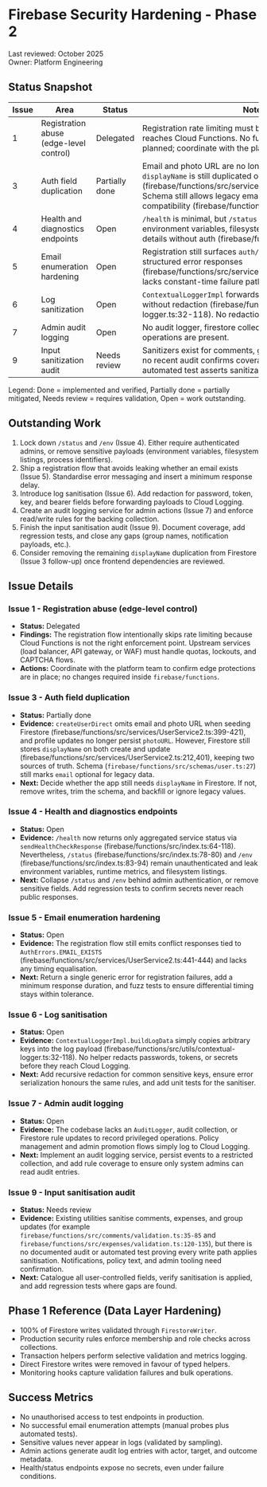 # Firebase Security Hardening - Phase 2

Last reviewed: October 2025  
Owner: Platform Engineering

## Status Snapshot

| Issue | Area | Status | Notes |
| --- | --- | --- | --- |
| 1 | Registration abuse (edge-level control) | Delegated | Registration rate limiting must be enforced before traffic reaches Cloud Functions. No function-level throttling is planned; coordinate with the platform gateway team. |
| 3 | Auth field duplication | Partially done | Email and photo URL are no longer written to Firestore, but `displayName` is still duplicated on create/update (firebase/functions/src/services/UserService2.ts:212,401). Schema still allows legacy email fields for backward compatibility (firebase/functions/src/schemas/user.ts:27). |
| 4 | Health and diagnostics endpoints | Open | `/health` is minimal, but `/status` and `/env` still leak environment variables, filesystem contents, and runtime details without auth (firebase/functions/src/index.ts:78,83). |
| 5 | Email enumeration hardening | Open | Registration still surfaces `auth/email-already-exists` via structured error responses (firebase/functions/src/services/UserService2.ts:443) and lacks constant-time failure paths. |
| 6 | Log sanitization | Open | `ContextualLoggerImpl` forwards arbitrary payload keys without redaction (firebase/functions/src/utils/contextual-logger.ts:32-118). No redaction helper exists. |
| 7 | Admin audit logging | Open | No audit logger, firestore collection, or rules for admin operations are present. |
| 9 | Input sanitization audit | Needs review | Sanitizers exist for comments, groups, and expenses, but no recent audit confirms coverage for every write path. No automated test asserts sanitization is enforced. |

Legend: Done = implemented and verified, Partially done = partially mitigated, Needs review = requires validation, Open = work outstanding.

## Outstanding Work

1. Lock down `/status` and `/env` (Issue 4). Either require authenticated admins, or remove sensitive payloads (environment variables, filesystem listings, process identifiers).
2. Ship a registration flow that avoids leaking whether an email exists (Issue 5). Standardise error messaging and insert a minimum response delay.
3. Introduce log sanitisation (Issue 6). Add redaction for password, token, key, and bearer fields before forwarding payloads to Cloud Logging.
4. Create an audit logging service for admin actions (Issue 7) and enforce read/write rules for the backing collection.
5. Finish the input sanitisation audit (Issue 9). Document coverage, add regression tests, and close any gaps (group names, notification payloads, etc.).
6. Consider removing the remaining `displayName` duplication from Firestore (Issue 3 follow-up) once frontend dependencies are reviewed.

## Issue Details

### Issue 1 - Registration abuse (edge-level control)

- **Status:** Delegated  
- **Findings:** The registration flow intentionally skips rate limiting because Cloud Functions is not the right enforcement point. Upstream services (load balancer, API gateway, or WAF) must handle quotas, lockouts, and CAPTCHA flows.  
- **Actions:** Coordinate with the platform team to confirm edge protections are in place; no changes required inside `firebase/functions`.

### Issue 3 - Auth field duplication

- **Status:** Partially done  
- **Evidence:** `createUserDirect` omits email and photo URL when seeding Firestore (firebase/functions/src/services/UserService2.ts:399-421), and profile updates no longer persist `photoURL`. However, Firestore still stores `displayName` on both create and update (firebase/functions/src/services/UserService2.ts:212,401), keeping two sources of truth. Schema (`firebase/functions/src/schemas/user.ts:27`) still marks `email` optional for legacy data.  
- **Next:** Decide whether the app still needs `displayName` in Firestore. If not, remove writes, trim the schema, and backfill or ignore legacy values.

### Issue 4 - Health and diagnostics endpoints

- **Status:** Open  
- **Evidence:** `/health` now returns only aggregated service status via `sendHealthCheckResponse` (firebase/functions/src/index.ts:64-118). Nevertheless, `/status` (firebase/functions/src/index.ts:78-80) and `/env` (firebase/functions/src/index.ts:83-94) remain unauthenticated and leak environment variables, runtime metrics, and filesystem listings.  
- **Next:** Collapse `/status` and `/env` behind admin authentication, or remove sensitive fields. Add regression tests to confirm secrets never reach public responses.

### Issue 5 - Email enumeration hardening

- **Status:** Open  
- **Evidence:** The registration flow still emits conflict responses tied to `AuthErrors.EMAIL_EXISTS` (firebase/functions/src/services/UserService2.ts:441-444) and lacks any timing equalisation.  
- **Next:** Return a single generic error for registration failures, add a minimum response duration, and fuzz tests to ensure differential timing stays within tolerance.

### Issue 6 - Log sanitisation

- **Status:** Open  
- **Evidence:** `ContextualLoggerImpl.buildLogData` simply copies arbitrary keys into the log payload (firebase/functions/src/utils/contextual-logger.ts:32-118). No helper redacts passwords, tokens, or secrets before they reach Cloud Logging.  
- **Next:** Add recursive redaction for common sensitive keys, ensure error serialization honours the same rules, and add unit tests for the sanitiser.

### Issue 7 - Admin audit logging

- **Status:** Open  
- **Evidence:** The codebase lacks an `AuditLogger`, audit collection, or Firestore rule updates to record privileged operations. Policy management and admin promotion flows simply log to Cloud Logging.  
- **Next:** Implement an audit logging service, persist events to a restricted collection, and add rule coverage to ensure only system admins can read audit entries.

### Issue 9 - Input sanitisation audit

- **Status:** Needs review  
- **Evidence:** Existing utilities sanitise comments, expenses, and group updates (for example `firebase/functions/src/comments/validation.ts:35-85` and `firebase/functions/src/expenses/validation.ts:120-135`), but there is no documented audit or automated test proving every write path applies sanitisation. Notifications, policy text, and admin tooling need confirmation.  
- **Next:** Catalogue all user-controlled fields, verify sanitisation is applied, and add regression tests where gaps are found.

## Phase 1 Reference (Data Layer Hardening)

- 100% of Firestore writes validated through `FirestoreWriter`.
- Production security rules enforce membership and role checks across collections.
- Transaction helpers perform selective validation and metrics logging.
- Direct Firestore writes were removed in favour of typed helpers.
- Monitoring hooks capture validation failures and bulk operations.

## Success Metrics

- No unauthorised access to test endpoints in production.
- No successful email enumeration attempts (manual probes plus automated tests).
- Sensitive values never appear in logs (validated by sampling).
- Admin actions generate audit log entries with actor, target, and outcome metadata.
- Health/status endpoints expose no secrets, even under failure conditions.
